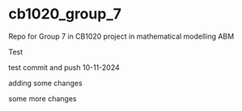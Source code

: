 # cb1020_group_7
Repo for Group 7 in CB1020 project in mathematical modelling ABM

Test

test commit and push 10-11-2024

adding some changes


some more changes
